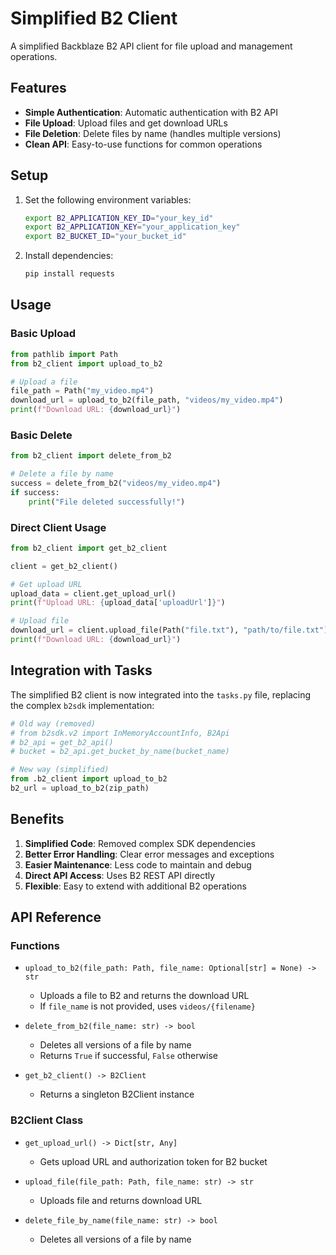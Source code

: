 # Simplified B2 Client

A simplified Backblaze B2 API client for file upload and management operations.

## Features

- **Simple Authentication**: Automatic authentication with B2 API
- **File Upload**: Upload files and get download URLs
- **File Deletion**: Delete files by name (handles multiple versions)
- **Clean API**: Easy-to-use functions for common operations

## Setup

1. Set the following environment variables:
   ```bash
   export B2_APPLICATION_KEY_ID="your_key_id"
   export B2_APPLICATION_KEY="your_application_key"
   export B2_BUCKET_ID="your_bucket_id"
   ```

2. Install dependencies:
   ```bash
   pip install requests
   ```

## Usage

### Basic Upload

```python
from pathlib import Path
from b2_client import upload_to_b2

# Upload a file
file_path = Path("my_video.mp4")
download_url = upload_to_b2(file_path, "videos/my_video.mp4")
print(f"Download URL: {download_url}")
```

### Basic Delete

```python
from b2_client import delete_from_b2

# Delete a file by name
success = delete_from_b2("videos/my_video.mp4")
if success:
    print("File deleted successfully!")
```

### Direct Client Usage

```python
from b2_client import get_b2_client

client = get_b2_client()

# Get upload URL
upload_data = client.get_upload_url()
print(f"Upload URL: {upload_data['uploadUrl']}")

# Upload file
download_url = client.upload_file(Path("file.txt"), "path/to/file.txt")
print(f"Download URL: {download_url}")
```

## Integration with Tasks

The simplified B2 client is now integrated into the `tasks.py` file, replacing the complex `b2sdk` implementation:

```python
# Old way (removed)
# from b2sdk.v2 import InMemoryAccountInfo, B2Api
# b2_api = get_b2_api()
# bucket = b2_api.get_bucket_by_name(bucket_name)

# New way (simplified)
from .b2_client import upload_to_b2
b2_url = upload_to_b2(zip_path)
```

## Benefits

1. **Simplified Code**: Removed complex SDK dependencies
2. **Better Error Handling**: Clear error messages and exceptions
3. **Easier Maintenance**: Less code to maintain and debug
4. **Direct API Access**: Uses B2 REST API directly
5. **Flexible**: Easy to extend with additional B2 operations

## API Reference

### Functions

- `upload_to_b2(file_path: Path, file_name: Optional[str] = None) -> str`
  - Uploads a file to B2 and returns the download URL
  - If `file_name` is not provided, uses `videos/{filename}`

- `delete_from_b2(file_name: str) -> bool`
  - Deletes all versions of a file by name
  - Returns `True` if successful, `False` otherwise

- `get_b2_client() -> B2Client`
  - Returns a singleton B2Client instance

### B2Client Class

- `get_upload_url() -> Dict[str, Any]`
  - Gets upload URL and authorization token for B2 bucket

- `upload_file(file_path: Path, file_name: str) -> str`
  - Uploads file and returns download URL

- `delete_file_by_name(file_name: str) -> bool`
  - Deletes all versions of a file by name 
